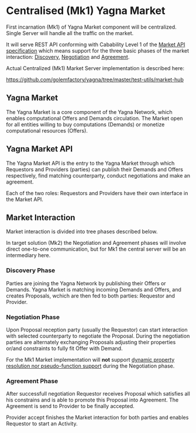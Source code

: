 # Centralised (Mk1) Yagna Market

First incarnation (Mk1) of Yagna Market component will be centralized.
Single Server will handle all the traffic on the market.

It will serve REST API conforming with Cabability Level 1 of the 
[Market API specification](
https://docs.google.com/document/d/1Zny_vfgWV-hcsKS7P-Kdr3Fb0dwfl-6T_cYKVQ9mkNg/edit#heading=h.8anq3nlk2en7
) which means support for the three basic phases of the market interaction: [Discovery](#discovery-phase),
[Negotiation](#negotiation-phase) and [Agreement](#agreement-phase).

Actual Centralized (Mk1) Market Server implementation is described here:

https://github.com/golemfactory/yagna/tree/master/test-utils/market-hub

## Yagna Market

The Yagna Market is a core component of the Yagna Network, which enables computational Offers
and Demands circulation. The Market open for all entities willing to buy computations (Demands)
or monetize computational resources (Offers).

## Yagna Market API

The Yagna Market API is the entry to the Yagna Market through which Requestors and Providers (parties) 
can publish their Demands and Offers respectively, find matching counterparty, conduct negotiations
and make an agreement.

Each of the two roles: Requestors and Providers have their own interface in the Market API.

## Market Interaction

Market interaction is divided into tree phases described below.

In target solution (Mk2) the Negotiation and Agreement phases will involve direct one-to-one
communication, but for Mk1 the central server will be an intermediary here.


### Discovery Phase
Parties are joining the Yagna Network by publishing their Offers or Demands.
Yagna Market is matching incoming Demands and Offers, and creates Proposals, wchich are then
fed to both parties: Requestor and Provider.

### Negotiation Phase
Upon Proposal reception party (usually the Requestor) can start interaction with selected
counterparty to negotiate the Proposal. During the negotiation parties are alternately
exchanging Proposals adjusting their properties or/and constraints to fully fit Offer with Demand.

For the Mk1 Market implementation will **not** support [dynamic property resolution nor
pseudo-function support](
https://docs.google.com/document/d/1Zny_vfgWV-hcsKS7P-Kdr3Fb0dwfl-6T_cYKVQ9mkNg/edit#heading=h.6y5qk7bcl9qy
) during the Negotiation phase.

### Agreement Phase
After successfull negotiation Requestor receives Proposal which satisfies all his constrains
and is able to promote this Proposal into Agreement. The Agreement is send to Provider
to be finally accepted.

Provider accept finishes the Market interaction for both parties and enables Requestor to start an Activity.

